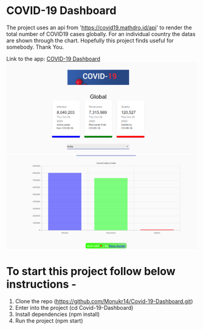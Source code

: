 # COVID-19 Dashboard

The project uses an api from 'https://covid19.mathdro.id/api' to render the total number of COVID19 cases globally.
For an individual country the datas are shown through the chart. Hopefully this project finds useful for somebody.
Thank You.

Link to the app: [COVID-19 Dashboard](https://corona-19-details.herokuapp.com/)
<img src="src/images/one.png">
<img src="src/images/two.png">

# To start this project follow below instructions - 
1. Clone the repo (https://github.com/Monukr14/Covid-19-Dashboard.git)
2. Enter into the project (cd Covid-19-Dashboard)
3. Install dependencies (npm install)
4. Run the project (npm start)
